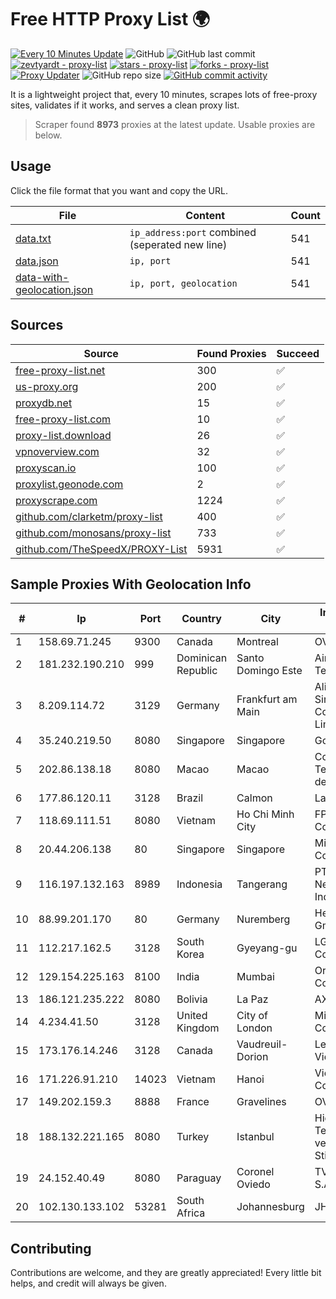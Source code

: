 
# Free HTTP Proxy List 🌍

[![Every 10 Minutes Update](https://github.com/mertguvencli/http-proxy-list/actions/workflows/main.yml/badge.svg?branch=main)](https://github.com/mertguvencli/http-proxy-list/actions/workflows/main.yml)
![GitHub](https://img.shields.io/github/license/mertguvencli/http-proxy-list)
![GitHub last commit](https://img.shields.io/github/last-commit/mertguvencli/http-proxy-list)
[![zevtyardt - proxy-list](https://img.shields.io/static/v1?label=zevtyardt&message=proxy-list&color=blue&logo=github)](https://github.com/zevtyardt/proxy-list "Go to GitHub repo")
[![stars - proxy-list](https://img.shields.io/github/stars/zevtyardt/proxy-list?style=social)](https://github.com/zevtyardt/proxy-list)
[![forks - proxy-list](https://img.shields.io/github/forks/zevtyardt/proxy-list?style=social)](https://github.com/zevtyardt/proxy-list)
[![Proxy Updater](https://github.com/zevtyardt/proxy-list/workflows/Proxy%20Updater/badge.svg)](https://github.com/zevtyardt/proxy-list/actions?query=workflow:"Proxy+Updater")
![GitHub repo size](https://img.shields.io/github/repo-size/zevtyardt/proxy-list)
[![GitHub commit activity](https://img.shields.io/github/commit-activity/m/zevtyardt/proxy-list?logo=commits)](https://github.com/zevtyardt/proxy-list/commits/main)

It is a lightweight project that, every 10 minutes, scrapes lots of free-proxy sites, validates if it works, and serves a clean proxy list.

> Scraper found **8973** proxies at the latest update. Usable proxies are below.

## Usage

Click the file format that you want and copy the URL.

|File|Content|Count|
|----|-------|-----|
|[data.txt](https://raw.githubusercontent.com/mertguvencli/http-proxy-list/main/proxy-list/data.txt)|`ip_address:port` combined (seperated new line)|541|
|[data.json](https://raw.githubusercontent.com/mertguvencli/http-proxy-list/main/proxy-list/data.json)|`ip, port`|541|
|[data-with-geolocation.json](https://raw.githubusercontent.com/mertguvencli/http-proxy-list/main/proxy-list/data-with-geolocation.json)|`ip, port, geolocation`|541|

## Sources

|Source|Found Proxies|Succeed|
|------|-------------|-------|
|[free-proxy-list.net](https://free-proxy-list.net)|300|✅|
|[us-proxy.org](https://www.us-proxy.org)|200|✅|
|[proxydb.net](http://proxydb.net)|15|✅|
|[free-proxy-list.com](https://free-proxy-list.com/?page=&port=&type%5B%5D=http&type%5B%5D=https&up_time=0&search=Search)|10|✅|
|[proxy-list.download](https://www.proxy-list.download/HTTP)|26|✅|
|[vpnoverview.com](https://vpnoverview.com/privacy/anonymous-browsing/free-proxy-servers)|32|✅|
|[proxyscan.io](https://www.proxyscan.io)|100|✅|
|[proxylist.geonode.com](https://proxylist.geonode.com/api/proxy-list?limit=300&page=1&sort_by=lastChecked&sort_type=desc&protocols=http,https)|2|✅|
|[proxyscrape.com](https://api.proxyscrape.com/v2/?request=displayproxies&protocol=http&timeout=10000&country=all&ssl=all&anonymity=all)|1224|✅|
|[github.com/clarketm/proxy-list](https://raw.githubusercontent.com/clarketm/proxy-list/master/proxy-list-raw.txt)|400|✅|
|[github.com/monosans/proxy-list](https://raw.githubusercontent.com/monosans/proxy-list/main/proxies/http.txt)|733|✅|
|[github.com/TheSpeedX/PROXY-List](https://raw.githubusercontent.com/TheSpeedX/PROXY-List/master/http.txt)|5931|✅|


## Sample Proxies With Geolocation Info

|#|Ip|Port|Country|City|Internet Service Provider|
|-|--|----|-------|----|-------------------------|
|1|158.69.71.245|9300|Canada|Montreal|OVH SAS|
|2|181.232.190.210|999|Dominican Republic|Santo Domingo Este|Airtime Technology SRL|
|3|8.209.114.72|3129|Germany|Frankfurt am Main|Alibaba.com Singapore E-Commerce Private Limited|
|4|35.240.219.50|8080|Singapore|Singapore|Google LLC|
|5|202.86.138.18|8080|Macao|Macao|Companhia de Telecomunicacoes de Macau|
|6|177.86.120.11|3128|Brazil|Calmon|Last Mile Telecom|
|7|118.69.111.51|8080|Vietnam|Ho Chi Minh City|FPT Telecom Company|
|8|20.44.206.138|80|Singapore|Singapore|Microsoft Corporation|
|9|116.197.132.163|8989|Indonesia|Tangerang|PT. Fiber Networks Indonesia|
|10|88.99.201.170|80|Germany|Nuremberg|Hetzner Online GmbH|
|11|112.217.162.5|3128|South Korea|Gyeyang-gu|LG DACOM Corporation|
|12|129.154.225.163|8100|India|Mumbai|Oracle Corporation|
|13|186.121.235.222|8080|Bolivia|La Paz|AXS Bolivia S. A.|
|14|4.234.41.50|3128|United Kingdom|City of London|Microsoft Corporation|
|15|173.176.14.246|3128|Canada|Vaudreuil-Dorion|Le Groupe Videotron Ltee|
|16|171.226.91.210|14023|Vietnam|Hanoi|Viettel Corporation|
|17|149.202.159.3|8888|France|Gravelines|OVH SAS|
|18|188.132.221.165|8080|Turkey|Istanbul|High Speed Telekomunikasyon ve Hab. Hiz. Ltd. Sti.|
|19|24.152.40.49|8080|Paraguay|Coronel Oviedo|TV MAX CABLE S.A.|
|20|102.130.133.102|53281|South Africa|Johannesburg|JHB-MPLS|



## Contributing

Contributions are welcome, and they are greatly appreciated! Every
little bit helps, and credit will always be given.

